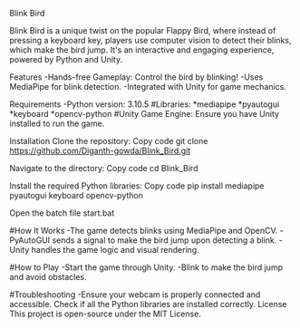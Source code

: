 Blink Bird

Blink Bird is a unique twist on the popular Flappy Bird, where instead of pressing a keyboard key, players use computer vision to detect their blinks, which make the bird jump. It's an interactive and engaging experience, powered by Python and Unity.

Features
-Hands-free Gameplay: Control the bird by blinking!
-Uses MediaPipe for blink detection.
-Integrated with Unity for game mechanics.

Requirements
-Python version: 3.10.5
#Libraries:
*mediapipe
*pyautogui
*keyboard
*opencv-python
#Unity Game Engine: Ensure you have Unity installed to run the game.

Installation
Clone the repository:
Copy code
git clone https://github.com/Diganth-gowda/Blink_Bird.git

Navigate to the directory:
Copy code
cd Blink_Bird

Install the required Python libraries:
Copy code
pip install mediapipe pyautogui keyboard opencv-python

Open the batch file start.bat

#How It Works
-The game detects blinks using MediaPipe and OpenCV.
-PyAutoGUI sends a signal to make the bird jump upon detecting a blink.
-Unity handles the game logic and visual rendering.

#How to Play
-Start the game through Unity.
-Blink to make the bird jump and avoid obstacles.

#Troubleshooting
-Ensure your webcam is properly connected and accessible.
Check if all the Python libraries are installed correctly.
License
This project is open-source under the MIT License.

